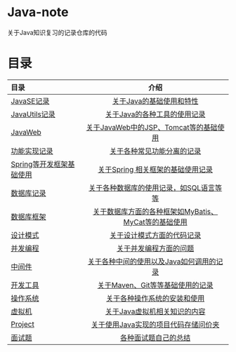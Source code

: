 # Java-note
关于Java知识复习的记录仓库的代码

# 目录

| 目录                       |                           介绍                            |
|:-------------------------|:-------------------------------------------------------:|
| [JavaSE记录](JavaSE)       |           [关于Java的基础使用和特性](JavaSE/JavaSE.md)            |
| [JavaUtils记录](JavaUtils) |        [关于Java的各种工具的使用记录](JavaUtils%2Fpython.md)        |
| [JavaWeb](JavaWeb)       |   [关于JavaWeb中的JSP、Tomcat等的基础使用](JavaWeb%2FJavaWeb.md)    |
| [功能实现记录](Function)       |          [关于各种常见功能分离的记录](Function%2Fpython.md)          |
| [Spring等开发框架基础使用](Frame) |        [关于Spring 相关框架的基础使用记录](Frame%2Fpython.md)        |
| [数据库记录](DBUse)           |         [关于各种数据库的使用记录，如SQL语言等等](DBUse/DBUse.md)         |
| [数据库框架](DBFrame)         | [关于数据库方面的各种框架如MyBatis、MyCat等的基础使用](DBFrame%2Fpython.md) |
| [设计模式](DesignMode)       |         [关于设计模式方面的代码记录](DesignMode%2Fpython.md)         |
| [并发编程](Concurrent)       |          [关于并发编程方面的问题](Concurrent%2Fpython.md)          |
| [中间件](MiddleWare)        |    [关于各种中间的使用以及Java如何调用的记录](MiddleWare%2Fpython.md)     |
| [开发工具](Tools)            |         [关于Maven、Git等等基础使用的记录](Tools/Tools.md)          |
| [操作系统](OS)               |               [关于各种操作系统的安装和使用](OS/OS.md)                |
| [虚拟机](Jvm)               |              [关于Java虚拟机相关知识的内容](Jvm/Jvm.md)               |
| [Project](Project)       |       [关于使用Java实现的项目代码存储问价夹](Project%2Fpython.md)       |
| [面试题](FaceQA)            |             [各种面试题自己的总结](FaceQA/FaceQA.md)              |






